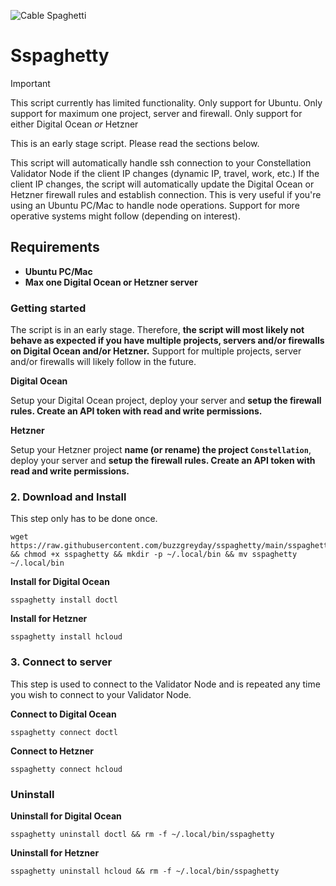 ![Cable Spaghetti](https://helios-i.mashable.com/imagery/articles/05Iodbvms58ia2wLGLaBa0C/hero-image.fill.size_1248x702.v1623387584.jpg)
# Sspaghetty

> [!IMPORTANT]
> This script currently has limited functionality. Only support for Ubuntu.
Only support for maximum one project, server and firewall. Only support for either Digital Ocean *or* Hetzner

This is an early stage script. Please read the sections below.

This script will automatically handle ssh connection to your Constellation Validator Node if the client IP changes (dynamic IP, travel, work, etc.) If the client IP changes, the script will automatically update the Digital Ocean or Hetzner firewall rules and establish connection. This is very useful if you're using an Ubuntu PC/Mac to handle node operations. Support for more operative systems might follow (depending on interest). 

## Requirements

* __**Ubuntu PC/Mac**__
* __**Max one Digital Ocean or Hetzner server**__

### Getting started

The script is in an early stage. Therefore, __**the script will most likely not behave as expected if you have multiple projects, servers and/or firewalls on Digital Ocean and/or Hetzner.**__ Support for multiple projects, server and/or firewalls will likely follow in the future.

**Digital Ocean**

Setup your Digital Ocean project, deploy your server and __**setup the firewall rules. Create an API token with read and write permissions.**__

**Hetzner**

Setup your Hetzner project __**name (or rename) the project `Constellation`**__, deploy your server and __**setup the firewall rules. Create an API token with read and write permissions.**__

### 2. Download and Install

This step only has to be done once.

```
wget https://raw.githubusercontent.com/buzzgreyday/sspaghetty/main/sspaghetty && chmod +x sspaghetty && mkdir -p ~/.local/bin && mv sspaghetty ~/.local/bin
```
**Install for Digital Ocean**
```
sspaghetty install doctl
```
**Install for Hetzner**
```
sspaghetty install hcloud
```
### 3. Connect to server

This step is used to connect to the Validator Node and is repeated any time you wish to connect to your Validator Node.

**Connect to Digital Ocean**
```
sspaghetty connect doctl
```
**Connect to Hetzner**
```
sspaghetty connect hcloud
```
### Uninstall
**Uninstall for Digital Ocean**
```
sspaghetty uninstall doctl && rm -f ~/.local/bin/sspaghetty
```
**Uninstall for Hetzner**
```
sspaghetty uninstall hcloud && rm -f ~/.local/bin/sspaghetty
```